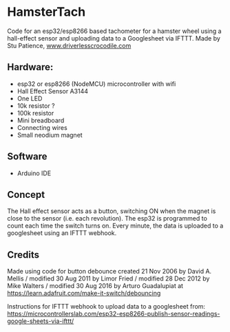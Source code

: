# HamsterTach
Code for an esp32/esp8266 based tachometer for a hamster wheel using a hall-effect sensor and uploading data to a Googlesheet via IFTTT.
Made by Stu Patience, www.driverlesscrocodile.com

## Hardware:
- esp32 or esp8266 (NodeMCU) microcontroller with wifi
- Hall Effect Sensor A3144
- One LED
- 10k resistor ?
- 100k resistor
- Mini breadboard
- Connecting wires
- Small neodium magnet

## Software
- Arduino IDE

## Concept
The Hall effect sensor acts as a button, switching ON when the magnet is close to the sensor (i.e. each revolution).
The esp32 is programmed to count each time the switch turns on.
Every minute, the data is uploaded to a googlesheet using an IFTTT webhook.

## Credits

Made using code for button debounce created 21 Nov 2006  by David A. Mellis / modified 30 Aug 2011 by Limor Fried / modified 28 Dec 2012 by Mike Walters / modified 30 Aug 2016 by Arturo Guadalupiat at https://learn.adafruit.com/make-it-switch/debouncing 

Instructions for IFTTT webhook to upload data to a googlesheet from: https://microcontrollerslab.com/esp32-esp8266-publish-sensor-readings-google-sheets-via-ifttt/
